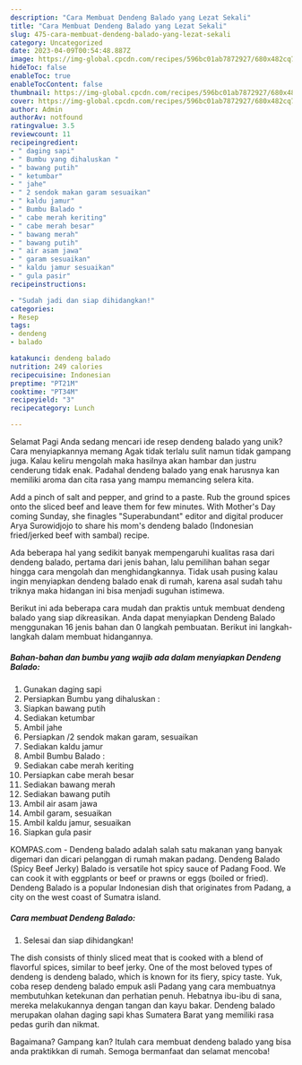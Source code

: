 ```yaml
---
description: "Cara Membuat Dendeng Balado yang Lezat Sekali"
title: "Cara Membuat Dendeng Balado yang Lezat Sekali"
slug: 475-cara-membuat-dendeng-balado-yang-lezat-sekali
category: Uncategorized
date: 2023-04-09T00:54:48.887Z
image: https://img-global.cpcdn.com/recipes/596bc01ab7872927/680x482cq70/dendeng-balado-foto-resep-utama.jpg
hideToc: false
enableToc: true
enableTocContent: false
thumbnail: https://img-global.cpcdn.com/recipes/596bc01ab7872927/680x482cq70/dendeng-balado-foto-resep-utama.jpg
cover: https://img-global.cpcdn.com/recipes/596bc01ab7872927/680x482cq70/dendeng-balado-foto-resep-utama.jpg
author: Admin
authorAv: notfound
ratingvalue: 3.5
reviewcount: 11
recipeingredient:
- " daging sapi"
- " Bumbu yang dihaluskan "
- " bawang putih"
- " ketumbar"
- " jahe"
- " 2 sendok makan garam sesuaikan"
- " kaldu jamur"
- " Bumbu Balado "
- " cabe merah keriting"
- " cabe merah besar"
- " bawang merah"
- " bawang putih"
- " air asam jawa"
- " garam sesuaikan"
- " kaldu jamur sesuaikan"
- " gula pasir"
recipeinstructions:

- "Sudah jadi dan siap dihidangkan!"
categories:
- Resep
tags:
- dendeng
- balado

katakunci: dendeng balado 
nutrition: 249 calories
recipecuisine: Indonesian
preptime: "PT21M"
cooktime: "PT34M"
recipeyield: "3"
recipecategory: Lunch

---
```



Selamat Pagi Anda sedang mencari ide resep dendeng balado yang unik? Cara menyiapkannya memang Agak tidak terlalu sulit namun tidak gampang juga. Kalau keliru mengolah maka hasilnya akan hambar dan justru cenderung tidak enak. Padahal dendeng balado yang enak harusnya kan memiliki aroma dan cita rasa yang mampu memancing selera kita.


Add a pinch of salt and pepper, and grind to a paste. Rub the ground spices onto the sliced beef and leave them for few minutes. With Mother&#39;s Day coming Sunday, she finagles &#34;Superabundant&#34; editor and digital producer Arya Surowidjojo to share his mom&#39;s dendeng balado (Indonesian fried/jerked beef with sambal) recipe.

Ada beberapa hal yang sedikit banyak mempengaruhi kualitas rasa dari dendeng balado, pertama dari jenis bahan, lalu pemilihan bahan segar hingga cara mengolah dan menghidangkannya. Tidak usah pusing kalau ingin menyiapkan dendeng balado enak di rumah, karena asal sudah tahu triknya maka hidangan ini bisa menjadi suguhan istimewa.


Berikut ini ada beberapa cara mudah dan praktis untuk membuat dendeng balado yang siap dikreasikan. Anda dapat menyiapkan Dendeng Balado menggunakan 16 jenis bahan dan 0 langkah pembuatan. Berikut ini langkah-langkah dalam membuat hidangannya.

<!--inarticleads1-->

##### Bahan-bahan dan bumbu yang wajib ada dalam menyiapkan Dendeng Balado:

1. Gunakan  daging sapi
1. Persiapkan  Bumbu yang dihaluskan :
1. Siapkan  bawang putih
1. Sediakan  ketumbar
1. Ambil  jahe
1. Persiapkan  /2 sendok makan garam, sesuaikan
1. Sediakan  kaldu jamur
1. Ambil  Bumbu Balado :
1. Sediakan  cabe merah keriting
1. Persiapkan  cabe merah besar
1. Sediakan  bawang merah
1. Sediakan  bawang putih
1. Ambil  air asam jawa
1. Ambil  garam, sesuaikan
1. Ambil  kaldu jamur, sesuaikan
1. Siapkan  gula pasir


KOMPAS.com - Dendeng balado adalah salah satu makanan yang banyak digemari dan dicari pelanggan di rumah makan padang. Dendeng Balado (Spicy Beef Jerky) Balado is versatile hot spicy sauce of Padang Food. We can cook it with eggplants or beef or prawns or eggs (boiled or fried). Dendeng Balado is a popular Indonesian dish that originates from Padang, a city on the west coast of Sumatra island. 

<!--inarticleads2-->

##### Cara membuat Dendeng Balado:


1. Selesai dan siap dihidangkan!

The dish consists of thinly sliced meat that is cooked with a blend of flavorful spices, similar to beef jerky. One of the most beloved types of dendeng is dendeng balado, which is known for its fiery, spicy taste. Yuk, coba resep dendeng balado empuk asli Padang yang cara membuatnya membutuhkan ketekunan dan perhatian penuh. Hebatnya ibu-ibu di sana, mereka melakukannya dengan tangan dan kayu bakar. Dendeng balado merupakan olahan daging sapi khas Sumatera Barat yang memiliki rasa pedas gurih dan nikmat. 

Bagaimana? Gampang kan? Itulah cara membuat dendeng balado yang bisa anda praktikkan di rumah. Semoga bermanfaat dan selamat mencoba!
